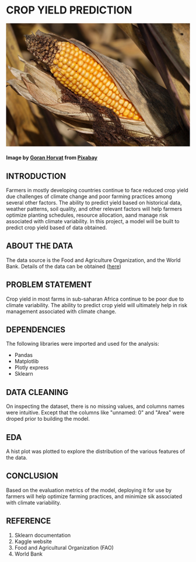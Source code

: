 # CROP YIELD PREDICTION

<img src="corn.jpg" alt="maize_farm" >
<h4 align-left>Image by <a href="https://pixabay.com/users/goranh-3989449/?utm_source=link-attribution&utm_medium=referral&utm_campaign=image&utm_content=8299009">Goran Horvat</a> from <a href="https://pixabay.com//?utm_source=link-attribution&utm_medium=referral&utm_campaign=image&utm_content=8299009">Pixabay</a></a>


## INTRODUCTION

Farmers in mostly developing countries continue to face reduced crop yield due challenges of climate change and poor farming practices among several other factors. The ability to predict yield based on historical data, weather patterns, soil quality, and other relevant factors will help farmers optimize planting schedules, resource allocation, aand manage risk associated with climate variability. In this project, a model will be built to predict crop yield based of data obtained.

## ABOUT THE DATA

The data source is the Food and Agriculture Organization, and the World Bank. Details of the data can be obtained ([here](https://www.kaggle.com/datasets/patelris/crop-yield-prediction-dataset))

## PROBLEM STATEMENT

Crop yield in most farms in sub-saharan Africa continue to be poor due to climate variability. The ability to predict crop yield will ultimately help in risk management associated with climate change.

## DEPENDENCIES

The following libraries were imported and used for the analysis:

* Pandas
* Matplotlib
* Plotly express
* Sklearn

## DATA CLEANING

On inspecting the dataset, there is no missing values, and columns names were intuitive. Except that the columns like "unnamed: 0" and "Area" were droped prior to building the model.

## EDA

A hist plot was plotted to explore the distribution of the various features of the data. 

## CONCLUSION

Based on the evaluation metrics of the model, deploying it for use by farmers will help optimize farming practices, and minimize sik associated with climate variability.

## REFERENCE

1. Sklearn documentation
2. Kaggle website
3. Food and Agricultural Organization (FAO)
4. World Bank